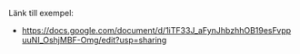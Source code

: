 Länk till exempel: 
* https://docs.google.com/document/d/1iTF33J_aFynJhbzhhOB19esFvppuuNI_OshjMBF-Omg/edit?usp=sharing
